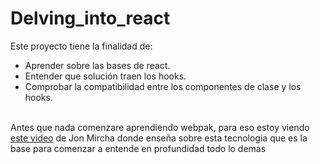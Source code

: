 # Delving_into_react
Este proyecto tiene la finalidad de:
- Aprender sobre las bases de react.
- Entender que solución traen los hooks.
- Comprobar la compatibilidad entre los componentes de clase y los hooks.
<br>
Antes que nada comenzare aprendiendo webpak, para eso estoy viendo <a href="https://www.youtube.com/watch?v=-bp3q-YTr4Q&list=PLvq-jIkSeTUb9bRACHPvwzmh6_GMs5hAU" target="_blank">este video<a> de Jon Mircha donde enseña sobre esta tecnologia que es la base para comenzar a entende en profundidad todo lo demas<br>
